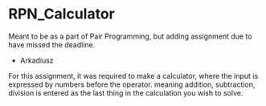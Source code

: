 # RPN_Calculator
Meant to be as a part of Pair Programming, but adding assignment due to have missed the deadline. 
- Arkadiusz 

For this assignment, it was required to make a calculator, where the input is expressed by numbers before the operator. 
meaning addition, subtraction, division is entered as the last thing in the calculation you wish to solve. 
